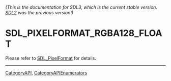 ###### (This is the documentation for SDL3, which is the current stable version. [SDL2](https://wiki.libsdl.org/SDL2/) was the previous version!)
# SDL_PIXELFORMAT_RGBA128_FLOAT

Please refer to [SDL_PixelFormat](SDL_PixelFormat) for details.

----
[CategoryAPI](CategoryAPI), [CategoryAPIEnumerators](CategoryAPIEnumerators)

